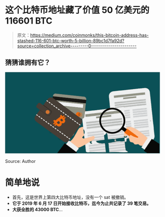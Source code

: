# 这个比特币地址藏了价值 50 亿美元的 116601 BTC

> 原文：<https://medium.com/coinmonks/this-bitcoin-address-has-stashed-116-601-btc-worth-5-billion-89bc1d7fa92d?source=collection_archive---------0----------------------->

## 猜猜谁拥有它？

![](img/dab78315e52a1e51da49c44def0a1fa3.png)

Source: Author

# 简单地说

*   首先，这是世界上第四大比特币地址，没有一个 sat 被撤销。
*   **它于 2019 年 6 月 17 日开始接收比特币，迄今为止共记录了 39 笔交易。**
*   **大获全胜的 43000 BTC**…